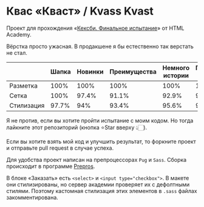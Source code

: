 # Квас «Кваст» / Kvass Kvast

Проект для прохождения «[Кексби. Финальное испытание](https://htmlacademy.ru/courses/345)» от HTML Academy.

Вёрстка просто ужасная. В продакшене я бы естественно так верстать не стал.

|            | Шапка | Новинки | Преимущества | Немного истории | Пресса о нас | Заказать | Подвал |
| ---------- | ----- | ------- | ------------ | --------------- | ------------ | -------- | ------ |
| Разметка   | 100%  | 100%    | 100%         | 100%            | 100%         | 100%     | 100%   |
| Сетка      | 100%  | 97.4%   | 91.1%        | 92.9%           | 98.6%        | 95%      | 93.6%  |
| Стилизация | 97.7% | 94%     | 93.4%        | 95.6%           | 99.5%        | 92.5%    | 96%    |

Я не против, если вы хотите пройти испытание с моим кодом. Но тогда лайкните этот репозиторий (кнопка ⭐Star вверху 👆🏻).

Если вы хотите взять мой код и улучшить результат, то форкните проект и отправьте pull request в случае успеха. 

Для удобства проект написан на препроцессорах `Pug` и `Sass`.  Сборка происходит в программе [Prepros](https://prepros.io/).

В блоке «Заказать» есть `<select>` и `<input type="checkbox">`. В макете они стилизированы, но сервер академии проверяет их с дефолтными стилями. Поэтому кастомная стилизация этих элементов в `.sass` файлах закомментирована. 
